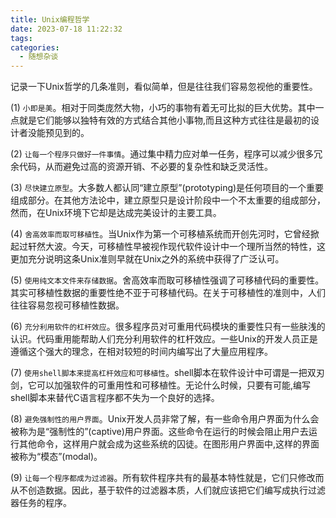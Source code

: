 ```yaml
---
title: Unix编程哲学
date: 2023-07-18 11:22:32
tags:
categories:
  - 随想杂谈
---
```


记录一下Unix哲学的几条准则，看似简单，但是往往我们容易忽视他的重要性。

<!--more-->

(1) `小即是美`。相对于同类庞然大物，小巧的事物有着无可比拟的巨大优势。其中一点就是它们能够以独特有效的方式结合其他小事物,而且这种方式往往是最初的设计者没能预见到的。

(2) `让每一个程序只做好一件事情`。通过集中精力应对单一任务，程序可以减少很多冗余代码，从而避免过高的资源开销、不必要的复杂性和缺乏灵活性。

(3) `尽快建立原型`。大多数人都认同“建立原型”(prototyping)是任何项目的一个重要组成部分。在其他方法论中，建立原型只是设计阶段中一个不太重要的组成部分，然而，在Unix环境下它却是达成完美设计的主要工具。

(4) `舍高效率而取可移植性`。当Unix作为第一个可移植系统而开创先河时，它曾经掀起过轩然大波。今天，可移植性早被视作现代软件设计中一个理所当然的特性，这更加充分说明这条Unix准则早就在Unix之外的系统中获得了广泛认可。

(5) `使用纯文本文件来存储数据`。舍高效率而取可移植性强调了可移植代码的重要性。其实可移植性数据的重要性绝不亚于可移植代码。在关于可移植性的准则中，人们往往容易忽视可移植性数据。

(6) `充分利用软件的杠杆效应`。很多程序员对可重用代码模块的重要性只有一些肤浅的认识。代码重用能帮助人们充分利用软件的杠杆效应。一些Unix的开发人员正是遵循这个强大的理念，在相对较短的时间内编写出了大量应用程序。

(7) `使用shell脚本来提高杠杆效应和可移植性`。shell脚本在软件设计中可谓是一把双刃剑，它可以加强软件的可重用性和可移植性。无论什么时候，只要有可能,编写shell脚本来替代C语言程序都不失为一个良好的选择。

(8) `避免强制性的用户界面`。Unix开发人员非常了解，有一些命令用户界面为什么会被称为是“强制性的”(captive)用户界面。这些命令在运行的时候会阻止用户去运行其他命令，这样用户就会成为这些系统的囚徒。在图形用户界面中,这样的界面被称为“模态”(modal)。

(9) `让每一个程序都成为过滤器`。所有软件程序共有的最基本特性就是，它们只修改而从不创造数据。因此，基于软件的过滤器本质，人们就应该把它们编写成执行过滤器任务的程序。